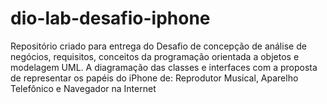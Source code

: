 # dio-lab-desafio-iphone
Repositório criado para entrega do Desafio de concepção de análise de negócios, requisitos, conceitos da programação orientada a objetos e modelagem UML. A diagramação das classes e interfaces com a proposta de representar os papéis do iPhone de: Reprodutor Musical, Aparelho Telefônico e Navegador na Internet
